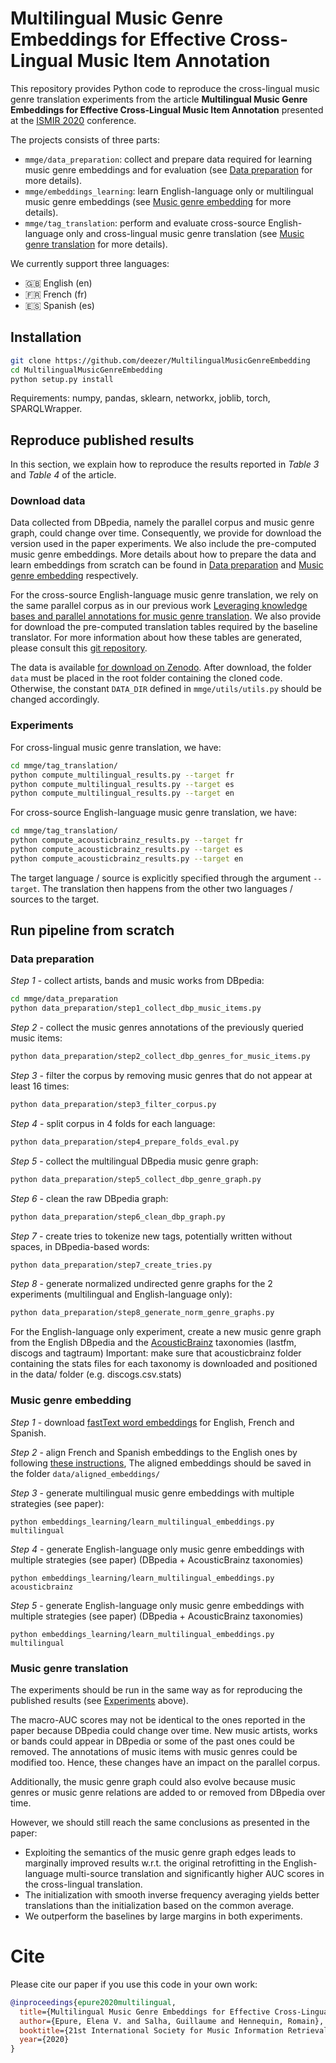 # Multilingual Music Genre Embeddings for Effective Cross-Lingual Music Item Annotation

This repository provides Python code to reproduce the cross-lingual music genre translation experiments from the article **Multilingual Music Genre Embeddings for Effective Cross-Lingual Music Item Annotation** presented at the [ISMIR 2020](https://ismir.github.io/ISMIR2020/) conference.

The projects consists of three parts:
- `mmge/data_preparation`: collect and prepare data required for learning music genre embeddings and for evaluation (see [Data preparation](#data-preparation) for more details).
- `mmge/embeddings_learning`: learn English-language only or multilingual music genre embeddings (see [Music genre embedding](#music-genre-embedding) for more details).
- `mmge/tag_translation`: perform and evaluate cross-source English-language only and cross-lingual music genre translation (see [Music genre translation](#music-genre-translation) for more details).

We currently support three languages:
- :gb: English (en)
- :fr: French (fr)
- :es: Spanish (es)

## Installation

```bash
git clone https://github.com/deezer/MultilingualMusicGenreEmbedding
cd MultilingualMusicGenreEmbedding
python setup.py install
```

Requirements: numpy, pandas, sklearn, networkx, joblib, torch, SPARQLWrapper.

## Reproduce published results
In this section, we explain how to reproduce the results reported in *Table 3* and *Table 4* of the article.

### Download data
Data collected from DBpedia, namely the parallel corpus and music genre graph, could change over time. Consequently, we provide for download the version used in the paper experiments. We also include the pre-computed music genre embeddings. More details about how to prepare the data and learn embeddings from scratch can be found in [Data preparation](#data-preparation) and [Music genre embedding](#music-genre-embedding) respectively.

For the cross-source English-language music genre translation, we rely on the same parallel corpus as in our previous work [Leveraging knowledge bases and parallel annotations for music genre translation](https://arxiv.org/abs/1907.08698). We also provide for download the pre-computed translation tables required by the baseline translator. For more information about how these tables are generated, please consult this [git repository](https://github.com/deezer/MusicGenreTranslation).

The data is available [for download on Zenodo](). After download, the folder `data` must be placed in the root folder containing the cloned code. Otherwise, the constant `DATA_DIR` defined in `mmge/utils/utils.py` should be changed accordingly.

### Experiments

For cross-lingual music genre translation, we have:
```bash
cd mmge/tag_translation/
python compute_multilingual_results.py --target fr
python compute_multilingual_results.py --target es
python compute_multilingual_results.py --target en
```

For cross-source English-language music genre translation, we have:
```bash
cd mmge/tag_translation/
python compute_acousticbrainz_results.py --target fr
python compute_acousticbrainz_results.py --target es
python compute_acousticbrainz_results.py --target en
```

The target language / source is explicitly specified through the argument `--target`. The translation then happens from the other two languages / sources to the target.

## Run pipeline from scratch

### Data preparation

*Step 1* - collect artists, bands and music works from DBpedia:
```bash
cd mmge/data_preparation
python data_preparation/step1_collect_dbp_music_items.py
```

*Step 2* - collect the music genres annotations of the previously queried music items:
```bash
python data_preparation/step2_collect_dbp_genres_for_music_items.py
```

*Step 3* - filter the corpus by removing music genres that do not appear at least 16 times:
```bash
python data_preparation/step3_filter_corpus.py
```

*Step 4* - split corpus in 4 folds for each language:
```bash
python data_preparation/step4_prepare_folds_eval.py
```

*Step 5* - collect the multilingual DBpedia music genre graph:
```bash
python data_preparation/step5_collect_dbp_genre_graph.py
```

*Step 6* - clean the raw DBpedia graph:
```bash
python data_preparation/step6_clean_dbp_graph.py
```

*Step 7* - create tries to tokenize new tags, potentially written without spaces, in DBpedia-based words:
```bash
python data_preparation/step7_create_tries.py
```

*Step 8* - generate normalized undirected genre graphs for the 2 experiments (multilingual and English-language only):
```bash
python data_preparation/step8_generate_norm_genre_graphs.py
```
For the English-language only experiment, create a new music genre graph from the English DBpedia and the [AcousticBrainz](https://multimediaeval.github.io/2018-AcousticBrainz-Genre-Task/) taxonomies (lastfm, discogs and tagtraum)
Important: make sure that acousticbrainz folder containing the stats files for each taxonomy is downloaded and positioned in the data/ folder (e.g. discogs.csv.stats)

### Music genre embedding

*Step 1* - download [fastText word embeddings](https://fasttext.cc/docs/en/crawl-vectors.html) for English, French and Spanish.

*Step 2* - align French and Spanish embeddings to the English ones by following [these instructions](https://github.com/facebookresearch/fastText/tree/master/alignment),
The aligned embeddings should be saved in the folder `data/aligned_embeddings/`

*Step 3* - generate multilingual music genre embeddings with multiple strategies (see paper):
```
python embeddings_learning/learn_multilingual_embeddings.py multilingual
```

*Step 4* - generate English-language only music genre embeddings with multiple strategies (see paper)
(DBpedia + AcousticBrainz taxonomies)
```
python embeddings_learning/learn_multilingual_embeddings.py acousticbrainz
```

*Step 5* - generate English-language only music genre embeddings with multiple strategies (see paper)
(DBpedia + AcousticBrainz taxonomies)
```
python embeddings_learning/learn_multilingual_embeddings.py multilingual
```

### Music genre translation

The experiments should be run in the same way as for reproducing the published results (see [Experiments](#experiments) above).

The macro-AUC scores may not be identical to the ones reported in the paper because DBpedia could change over time. New music artists, works or bands could appear in DBpedia or some of the past ones could be removed. The annotations of music items with music genres could be modified too. Hence, these changes have an impact on the parallel corpus.

Additionally, the music genre graph could also evolve because music genres or music genre relations are added to or removed from DBpedia over time.

However, we should still reach the same conclusions as presented in the paper:
- Exploiting the semantics of the music genre graph edges leads to marginally improved results w.r.t. the
original retrofitting in the English-language multi-source translation and significantly higher AUC scores in the
cross-lingual translation.
- The initialization with smooth inverse frequency averaging yields better translations than the initialization based on the common average.
- We outperform the baselines by large margins in both experiments.

# Cite

Please cite our paper if you use this code in your own work:

```BibTeX
@inproceedings{epure2020multilingual,
  title={Multilingual Music Genre Embeddings for Effective Cross-Lingual Music Item Annotation},
  author={Epure, Elena V. and Salha, Guillaume and Hennequin, Romain},
  booktitle={21st International Society for Music Information Retrieval Conference (ISMIR)},
  year={2020}
}
```
